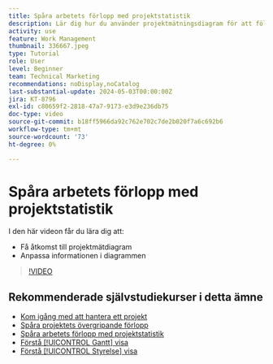 ```yaml
---
title: Spåra arbetets förlopp med projektstatistik
description: Lär dig hur du använder projektmätningsdiagram för att följa upp projektarbetets förlopp i [!DNL  Workfront].
activity: use
feature: Work Management
thumbnail: 336667.jpeg
type: Tutorial
role: User
level: Beginner
team: Technical Marketing
recommendations: noDisplay,noCatalog
last-substantial-update: 2024-05-03T00:00:00Z
jira: KT-8796
exl-id: c80659f2-2818-47a7-9173-e3d9e236db75
doc-type: video
source-git-commit: b18ff5966da92c762e702c7de2b020f7a6c692b6
workflow-type: tm+mt
source-wordcount: '73'
ht-degree: 0%

---
```


# Spåra arbetets förlopp med projektstatistik

I den här videon får du lära dig att:

* Få åtkomst till projektmätdiagram
* Anpassa informationen i diagrammen

>[!VIDEO](https://video.tv.adobe.com/v/336667/?quality=12&learn=on)

## Rekommenderade självstudiekurser i detta ämne

* [Kom igång med att hantera ett projekt](/help/manage-work/projects/getting-started-manage-a-project.md)
* [Spåra projektets övergripande förlopp](/help/manage-work/projects/track-overall-project-progress.md)
* [Spåra arbetets förlopp med projektstatistik](/help/manage-work/projects/track-work-progress-with-project-metrics.md)
* [Förstå [!UICONTROL Gantt] visa](/help/manage-work/projects/understand-the-gantt-view.md)
* [Förstå [!UICONTROL Styrelse] visa](/help/manage-work/projects/understand-the-board-view.md)
